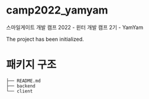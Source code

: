 # camp2022_yamyam
스마일게이트 개발 캠프 2022 - 윈터 개발 캠프 2기 - YamYam

The project has been initialized.

# 패키지 구조
```
├── README.md
├── backend
└── client
```
